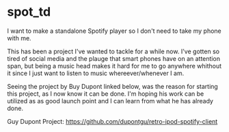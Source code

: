 # spot_td
I want to make a standalone Spotify player so I don't need to take my phone with me.

This has been a project I've wanted to tackle for a while now. I've gotten so tired of 
social media and the plauge that smart phones have on an attention span, but being a 
music head makes it hard for me to go anywhere whithout it since I just want to listen
to music whereever/whenever I am. 

Seeing the project by Buy Dupont linked below, was the reason for starting this project, 
as I now know it can be done. I'm hoping his work can be utilized as as good launch point 
and I can learn from what he has already done.

Guy Dupont Project:
https://github.com/dupontgu/retro-ipod-spotify-client
